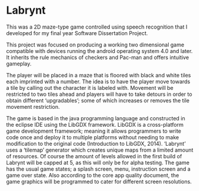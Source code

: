 # Labrynt
This was a 2D maze-type game controlled using speech recognition that I developed for my final year Software Dissertation Project.  

This project was focused on producing a working two dimensional game compatible with devices running the android operating system 4.0 and later. It inherits the rule mechanics of checkers and Pac-man and offers intuitive gameplay.

The player will be placed in a maze that is floored with black and white tiles each imprinted with a number. The idea is to have the player move towards a tile by calling out the character it is labeled with. Movement will be restricted to two tiles ahead and players will have to take detours in order to obtain different ‘upgradables’; some of which increases or removes the tile movement restriction.   

The game is based in the java programming language and constructed in the eclipse IDE using the LibGDX framework. LibGDX is a cross-platform game development framework; meaning it allows programmers to write code once and deploy it to multiple platforms without needing to make modification to the original code (Introduction to LibGDX, 2014).   ‘Labrynt’ uses a ‘tilemap’ generator which creates unique maps from a limited amount of resources. Of course the amount of levels allowed in the first build of Labrynt will be capped at 5, as this will only be for alpha testing. The game has the usual game states; a splash screen, menu, instruction screen and a game over state. Also according to the core app quality document, the game graphics will be programmed to cater for different screen resolutions.

